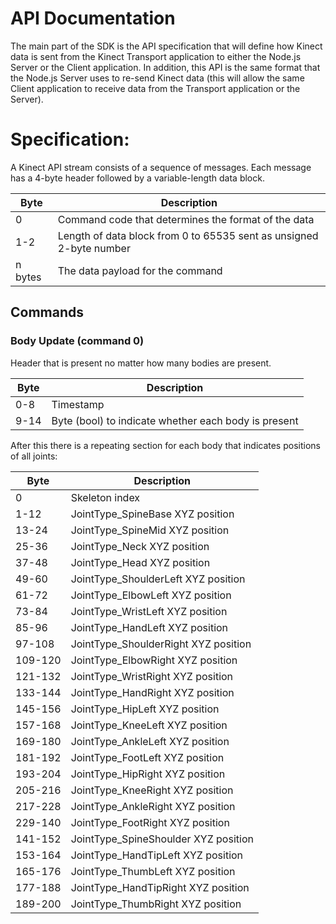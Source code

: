 API Documentation
======================

The main part of the SDK is the API specification that will define how Kinect data is sent from the Kinect Transport application to either the Node.js Server or the Client application. In addition, this API is the same format that the Node.js Server uses to re-send Kinect data (this will allow the same Client application to receive data from the Transport application or the Server).

# Specification:

A Kinect API stream consists of a sequence of messages. Each message has a 4-byte header followed by a variable-length data block.

| Byte   | Description
|--------|----------------------------
|0       | Command code that determines the format of the data
|1-2     | Length of data block from 0 to 65535 sent as unsigned 2-byte number
|n bytes | The data payload for the command

## Commands

### Body Update (command 0)

Header that is present no matter how many bodies are present.

| Byte   | Description
|--------|----------------------------
|0-8     | Timestamp
|9-14    | Byte (bool) to indicate whether each body is present

After this there is a repeating section for each body that indicates positions of all joints:

| Byte   | Description
|--------|----------------------------
|0 		 | Skeleton index
|1-12    | JointType_SpineBase XYZ position
|13-24   | JointType_SpineMid XYZ position
|25-36   | JointType_Neck XYZ position
|37-48   | JointType_Head XYZ position
|49-60   | JointType_ShoulderLeft XYZ position
|61-72   | JointType_ElbowLeft XYZ position
|73-84   | JointType_WristLeft XYZ position
|85-96   | JointType_HandLeft XYZ position
|97-108  | JointType_ShoulderRight XYZ position
|109-120 | JointType_ElbowRight XYZ position
|121-132 | JointType_WristRight XYZ position
|133-144 | JointType_HandRight XYZ position
|145-156 | JointType_HipLeft XYZ position
|157-168 | JointType_KneeLeft XYZ position
|169-180 | JointType_AnkleLeft XYZ position
|181-192 | JointType_FootLeft XYZ position
|193-204 | JointType_HipRight XYZ position
|205-216 | JointType_KneeRight XYZ position
|217-228 | JointType_AnkleRight XYZ position
|229-140 | JointType_FootRight XYZ position
|141-152 | JointType_SpineShoulder XYZ position
|153-164 | JointType_HandTipLeft XYZ position
|165-176 | JointType_ThumbLeft XYZ position
|177-188 | JointType_HandTipRight XYZ position
|189-200 | JointType_ThumbRight XYZ position


